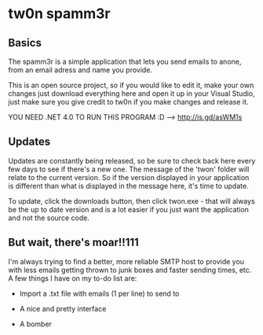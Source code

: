 tw0n spamm3r
============

Basics
------
The spamm3r is a simple application that lets you send emails to anone, from an email adress and name you provide.  

This is an open source project, so if you would like to edit it, make your own changes just download everything here and open it up in your Visual Studio, just make sure you give credit to tw0n if you make changes and release it.

YOU NEED .NET 4.0 TO RUN THIS PROGRAM :D --> http://is.gd/asWM1s

Updates
-------
Updates are constantly being released, so be sure to check back here every few days to see if there's a new one. The message of the 'twon' folder will relate to the current version. So if the version displayed in your application is different than what is displayed in the message here, it's time to update.

To update, click the downloads button, then click twon.exe - that will always be the up to date version and is a lot easier if you just want the application and not the source code.

But wait, there's moar!!111
------------
I'm always trying to find a better, more reliable SMTP host to provide you with less emails getting thrown to junk boxes and faster sending times, etc.
A few things I have on my to-do list are:

- Import a .txt file with emails (1 per line) to send to

- A nice and pretty interface

- A bomber